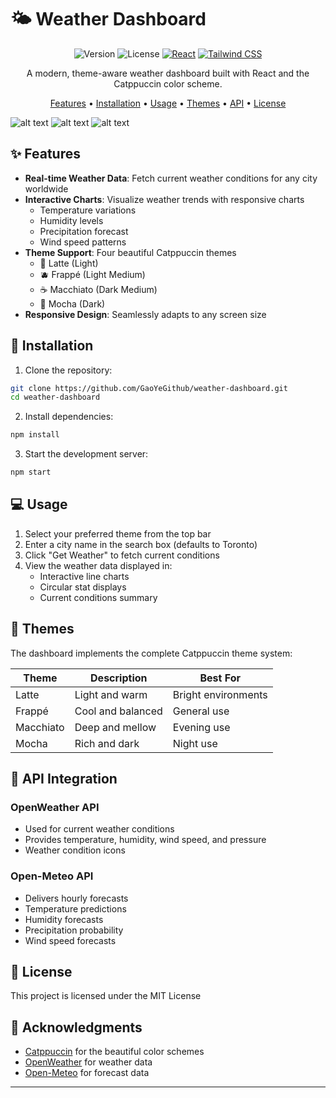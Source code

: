 # 🌤️ Weather Dashboard

<div align="center">

![Version](https://img.shields.io/badge/version-1.0.0-blue.svg?style=flat-square)
![License](https://img.shields.io/badge/license-MIT-green.svg?style=flat-square)
[![React](https://img.shields.io/badge/React-18.x-61dafb.svg?style=flat-square&logo=react)](https://reactjs.org/)
[![Tailwind CSS](https://img.shields.io/badge/Tailwind_CSS-3.x-38bdf8.svg?style=flat-square&logo=tailwind-css)](https://tailwindcss.com/)

A modern, theme-aware weather dashboard built with React and the Catppuccin color scheme.

[Features](#features) • [Installation](#installation) • [Usage](#usage) • [Themes](#themes) • [API](#api) • [License](#license)

</div>

![alt text](https://cloud-7qrh14p92-hack-club-bot.vercel.app/0image.png)
![alt text](https://cloud-7qrh14p92-hack-club-bot.vercel.app/1image.png)
![alt text](https://cloud-7qrh14p92-hack-club-bot.vercel.app/2image.png)

## ✨ Features

- **Real-time Weather Data**: Fetch current weather conditions for any city worldwide
- **Interactive Charts**: Visualize weather trends with responsive charts
  - Temperature variations
  - Humidity levels
  - Precipitation forecast
  - Wind speed patterns
- **Theme Support**: Four beautiful Catppuccin themes
  - 🌿 Latte (Light)
  - 🫐 Frappé (Light Medium)
  - ☕ Macchiato (Dark Medium)
  - 🍫 Mocha (Dark)
- **Responsive Design**: Seamlessly adapts to any screen size

## 🚀 Installation

1. Clone the repository:
```bash
git clone https://github.com/GaoYeGithub/weather-dashboard.git
cd weather-dashboard
```

2. Install dependencies:
```bash
npm install
```

3. Start the development server:
```bash
npm start
```

## 💻 Usage

1. Select your preferred theme from the top bar
2. Enter a city name in the search box (defaults to Toronto)
3. Click "Get Weather" to fetch current conditions
4. View the weather data displayed in:
   - Interactive line charts
   - Circular stat displays
   - Current conditions summary

## 🎨 Themes

The dashboard implements the complete Catppuccin theme system:

| Theme | Description | Best For |
|-------|-------------|----------|
| Latte | Light and warm | Bright environments |
| Frappé | Cool and balanced | General use |
| Macchiato | Deep and mellow | Evening use |
| Mocha | Rich and dark | Night use |

## 🔌 API Integration

### OpenWeather API
- Used for current weather conditions
- Provides temperature, humidity, wind speed, and pressure
- Weather condition icons

### Open-Meteo API
- Delivers hourly forecasts
- Temperature predictions
- Humidity forecasts
- Precipitation probability
- Wind speed forecasts

## 📝 License

This project is licensed under the MIT License

## 🙏 Acknowledgments

- [Catppuccin](https://github.com/catppuccin/catppuccin) for the beautiful color schemes
- [OpenWeather](https://openweathermap.org/) for weather data
- [Open-Meteo](https://open-meteo.com/) for forecast data

---
